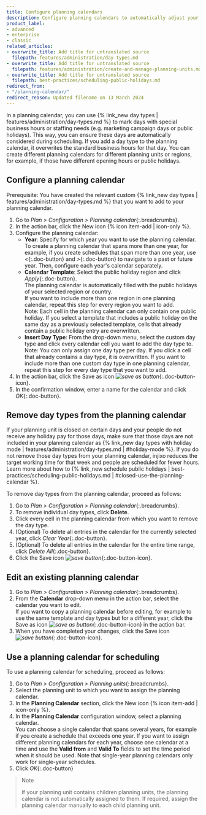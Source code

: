 ```yaml
---
title: Configure planning calendars
description: Configure planning calendars to automatically adjust your standard business hours for days with different business hours.
product_label:
- advanced
- enterprise
- classic
related_articles:
- overwrite_title: Add title for untranslated source
  filepath: features/administration/day-types.md
- overwrite_title: Add title for untranslated source
  filepath: features/administration/create-and-manage-planning-units.md
- overwrite_title: Add title for untranslated source
  filepath: best-practices/scheduling-public-holidays.md
redirect_from:
- "/planning-calendar/"
redirect_reason: Updated filename on 13 March 2024
---
```


In a planning calendar, you can use {% link_new day types | features/administration/day-types.md %} to mark days with special business hours or staffing needs (e.g. marketing campaign days or public holidays). This way, you can ensure these days are automatically considered during scheduling. If you add a day type to the planning calendar, it overwrites the standard business hours for that day. You can create different planning calendars for different planning units or regions, for example, if those have different opening hours or public holidays.

## Configure a planning calendar

Prerequisite: You have created the relevant custom {% link_new day types | features/administration/day-types.md %} that you want to add to your planning calendar.

1. Go to _Plan > Configuration > Planning calendar_{:.breadcrumbs}.
2. In the action bar, click the New icon {% icon item-add | icon-only %}.
3. Configure the planning calendar:
    - **Year**: Specify for which year you want to use the planning calendar.<br>To create a planning calendar that spans more than one year, for example, if you create schedules that span more than one year, use _<_{:.doc-button} and _>_{:.doc-button} to navigate to a past or future year. Then, configure each year's calendar separately.
    - **Calendar Template**: Select the public holiday region and click _Apply_{:.doc-button}.<br>The planning calendar is automatically filled with the public holidays of your selected region or country.<br>If you want to include more than one region in one planning calendar, repeat this step for every region you want to add.<br>Note: Each cell in the planning calendar can only contain one public holiday. If you select a template that includes a public holiday on the same day as a previously selected template, cells that already contain a public holiday entry are overwritten.
    - **Insert Day Type**: From the drop-down menu, select the custom day type and click every calendar cell you want to add the day type to.<br>Note: You can only assign one day type per day. If you click a cell that already contains a day type, it is overwritten. If you want to include more than one custom day type in one planning calendar, repeat this step for every day type that you want to add.
4. In the action bar, click the Save as icon _![save as button](/assets/img/common/saveas.gif)_{:.doc-button-icon}.
5. In the confirmation window, enter a name for the calendar and click _OK_{:.doc-button}.

## Remove day types from the planning calendar

If your planning unit is closed on certain days and your people do not receive any holiday pay for those days, make sure that those days are not included in your planning calendar as {% link_new day types with holiday mode | features/administration/day-types.md | #holiday-mode %}. If you do not remove those day types from your planning calendar, injixo reduces the target working time for that week and people are scheduled for fewer hours. Learn more about how to {% link_new schedule public holidays | best-practices/scheduling-public-holidays.md | #closed-use-the-planning-calendar %}.

To remove day types from the planning calendar, proceed as follows:
1. Go to _Plan > Configuration > Planning calendar_{:.breadcrumbs}.
2. To remove individual day types, click **Delete**.
3. Click every cell in the planning calendar from which you want to remove the day type.
4. (Optional) To delete all entries in the calendar for the currently selected year, click _Clear Year_{:.doc-button}.
5. (Optional) To delete all entries in the calendar for the entire time range, click _Delete All_{:.doc-button}.
5. Click the Save icon _![save button](/assets/img/common/save.gif)_{:.doc-button-icon}.


## Edit an existing planning calendar

1. Go to _Plan > Configuration > Planning calendar_{:.breadcrumbs}.
2. From the **Calendar** drop-down menu in the action bar, select the calendar you want to edit.<br>If you want to copy a planning calendar before editing, for example to use the same template and day types but for a different year, click the Save as icon _![save as button](/assets/img/common/saveas.gif)_{:.doc-button-icon} in the action bar.
3. When you have completed your changes, click the Save icon _![save button](/assets/img/common/save.gif)_{:.doc-button-icon}.

## Use a planning calendar for scheduling

To use a planning calendar for scheduling, proceed as follows:

1. Go to _Plan > Configuration > Planning units_{:.breadcrumbs}.
2. Select the planning unit to which you want to assign the planning calendar.
2. In the **Planning Calendar** section, click the New icon {% icon item-add | icon-only %}.
3. In the **Planning Calendar** configuration window, select a planning calendar.<br>You can choose a single calendar that spans several years, for example if you create a schedule that exceeds one year. If you want to assign different planning calendars for each year, choose one calendar at a time and use the **Valid from** and **Valid To** fields to set the time period when it should be used. Note that single-year planning calendars only work for single-year schedules.
4. Click _OK_{:.doc-button}

> Note
>
> If your planning unit contains children planning units, the planning calendar is not automatically assigned to them. If required, assign the planning calendar manually to each child planning unit.
